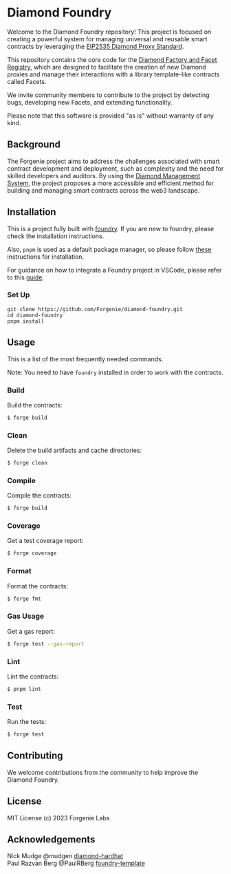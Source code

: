 # Diamond Foundry

Welcome to the Diamond Foundry repository! This project is focused on creating a powerful system for managing universal and reusable smart contracts by leveraging the [EIP2535 Diamond Proxy Standard](https://eips.ethereum.org/EIPS/eip-2535).

This repository contains the core code for the [Diamond Factory and Facet Registry](https://medium.com/@alexeluca.spataru/achieving-universal-and-reusable-smart-contracts-via-erc2535-diamond-proxy-standard-ba4c9f5ac5bc), which are designed to facilitate the creation of new Diamond proxies and manage their interactions with a library template-like contracts called Facets.

We invite community members to contribute to the project by detecting bugs, developing new Facets, and extending functionality.

Please note that this software is provided "as is" without warranty of any kind.

## Background

The Forgenie project aims to address the challenges associated with smart contract development and deployment, such as complexity and the need for skilled developers and auditors. By using the [Diamond Management System](https://medium.com/@alexeluca.spataru/transforming-web3-through-a-diamond-management-system-d2efa560ea7f), the project proposes a more accessible and efficient method for building and managing smart contracts across the web3 landscape.


## Installation
This is a project fully built with [foundry](https://github.com/foundry-rs/foundry). If you are new to foundry, please check the installation instructions.

Also, `pnpm` is used as a default package manager, so please follow [these](https://pnpm.io/installation) instructions for installation.

For guidance on how to integrate a Foundry project in VSCode, please refer to this
[guide](https://book.getfoundry.sh/config/vscode).

### Set Up

```
git clone https://github.com/Forgenie/diamond-foundry.git
cd diamond-foundry
pnpm install
```

## Usage

This is a list of the most frequently needed commands.

Note: You need to have `foundry` installed in order to work with the contracts.

### Build

Build the contracts:

```sh
$ forge build
```

### Clean

Delete the build artifacts and cache directories:

```sh
$ forge clean
```

### Compile

Compile the contracts:

```sh
$ forge build
```

### Coverage

Get a test coverage report:

```sh
$ forge coverage
```


### Format

Format the contracts:

```sh
$ forge fmt
```

### Gas Usage

Get a gas report:

```sh
$ forge test --gas-report
```

### Lint

Lint the contracts:

```sh
$ pnpm lint
```

### Test

Run the tests:

```sh
$ forge test
```

## Contributing

We welcome contributions from the community to help improve the Diamond Foundry.

## License
MIT License (c) 2023 Forgenie Labs

## Acknowledgements
Nick Mudge @mudgen [diamond-hardhat](https://github.com/mudgen/diamond)<br />
Paul Razvan Berg @PaulRBerg [foundry-template](https://github.com/PaulRBerg/foundry-template)

